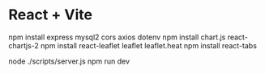 # React + Vite

npm install express mysql2 cors axios dotenv
npm install chart.js react-chartjs-2
npm install react-leaflet leaflet leaflet.heat
npm install react-tabs

node ./scripts/server.js
npm run dev

